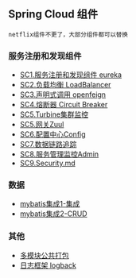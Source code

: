 ## Spring Cloud 组件

```
netflix组件不更了，大部分组件都可以替换
```

### 服务注册和发现组件
- [SC1.服务注册和发现组件 eureka](SC1.Eureka.md)
- [SC2.负载均衡 LoadBalancer](SC2.LoadBalancer.md)
- [SC3.声明式调用 openfeign](SC3.openfeign.md)
- [SC4.熔断器 Circuit Breaker](SC4.熔断器CircuitBreaker.md)
- [SC5.Turbine集群监控](SC5.Turbine集群监控.md)
- [SC5.网关Zuul](SC5.网关Zuul.md)
- [SC6.配置中心Config](SC6.配置中心Config.md)
- [SC7.数据链路追踪](SC7.数据链路追踪.md)
- [SC8.服务管理监控Admin](SC8.服务管理监控Admin.md)
- [SC9.Security.md](SC9.Security.md)


### 数据
- [mybatis集成1-集成](Plus2.Mybatis集成1-集成.md)
- [mybatis集成2-CRUD](Plus2.Mybatis集成2-CRUD.md)

### 其他 
- [多模块公共打包](Plus3.common-package.md)
- [日志框架 logback](Plus1.logback.md)